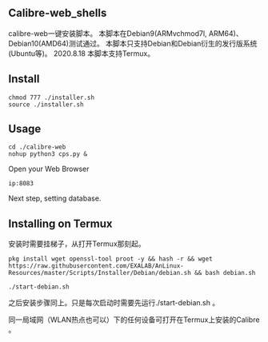 ## Calibre-web_shells

calibre-web一键安装脚本。
本脚本在Debian9(ARMvchmod7l, ARM64)、Debian10(AMD64)测试通过。
本脚本只支持Debian和Debian衍生的发行版系统(Ubuntu等)。
2020.8.18 本脚本支持Termux。

## Install

```
chmod 777 ./installer.sh
source ./installer.sh
```

## Usage
```
cd ./calibre-web
nohup python3 cps.py &
```                
    
Open your Web Browser
 ```
 ip:8083
 ```
 Next step, setting database.

## Installing on Termux

安装时需要挂梯子，从打开Termux那刻起。

```
pkg install wget openssl-tool proot -y && hash -r && wget https://raw.githubusercontent.com/EXALAB/AnLinux-Resources/master/Scripts/Installer/Debian/debian.sh && bash debian.sh

./start-debian.sh
```

之后安装步骤同上。只是每次启动时需要先运行./start-debian.sh 。

同一局域网（WLAN热点也可以）下的任何设备可打开在Termux上安装的Calibre 。

